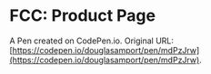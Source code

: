 # FCC: Product Page

A Pen created on CodePen.io. Original URL: [https://codepen.io/douglasamport/pen/mdPzJrw](https://codepen.io/douglasamport/pen/mdPzJrw).


